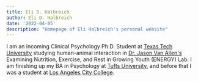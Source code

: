 ```yaml
---
title: Eli D. Halbreich
author: Eli D. Halbreich
date: '2022-04-05'
description: "Homepage of Eli Halbreich's personal website"
---
```


I am an incoming Clinical Psychology Ph.D. Student at [Texas Tech University](https://www.ttu.edu/) studying human-animal interaction in [Dr. Jason Van Allen's](https://www.depts.ttu.edu/psy/people/jvanallen/) Examining Nutrition, Exercise, and Rest in Growing Youth (ENERGY) Lab. I am finishing up my BA in Psychology at [Tufts University](https://www.tufts.edu/), and before that I was a student at [Los Angeles City College](https://www.lacitycollege.edu/).

